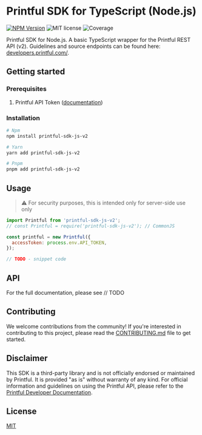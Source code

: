 # Printful SDK for TypeScript (Node.js)

[![NPM Version](https://img.shields.io/npm/v/printful-sdk-js-v2)](https://www.npmjs.com/package/printful-sdk-js-v2)
![MIT license](https://img.shields.io/badge/License-MIT-blue.svg) ![Coverage](https://img.shields.io/badge/Coverage-100%25-brightgreen.svg)

Printful SDK for Node.js. A basic TypeScript wrapper for the Printful REST API (v2). Guidelines and source endpoints can be found here:
[developers.printful.com/](https://developers.printful.com).

## Getting started

### Prerequisites

1. Printful API Token ([documentation](https://developers.printful.com))

### Installation

```sh
# Npm
npm install printful-sdk-js-v2

# Yarn
yarn add printful-sdk-js-v2

# Pnpm
pnpm add printful-sdk-js-v2
```

## Usage

> ⚠️ For security purposes, this is intended only for server-side use only

```js
import Printful from 'printful-sdk-js-v2';
// const Printful = require('printful-sdk-js-v2'); // CommonJS

const printful = new Printful({
  accessToken: process.env.API_TOKEN,
});

// TODO - snippet code
```

## API

For the full documentation, please see // TODO

## Contributing

We welcome contributions from the community! If you're interested in contributing to this project, please read the [CONTRIBUTING.md](./CONTRIBUTING.md) file to get started.

## Disclaimer

This SDK is a third-party library and is not officially endorsed or maintained by Printful. It is provided "as is" without warranty of any kind. For official information and
guidelines on using the Printful API, please refer to the [Printful Developer Documentation](https://developers.printful.com/).

## License

[MIT](./LICENSE)
